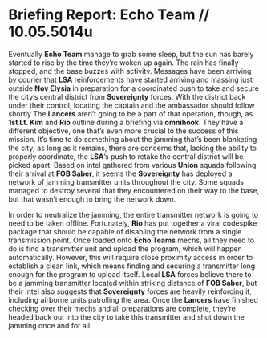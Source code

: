 # Briefing Report: Echo Team // 10.05.5014u
Eventually **Echo Team** manage to grab some sleep, but the sun has barely started to rise by the time they’re woken up again. The rain has finally stopped, and the base buzzes with activity. Messages have been arriving by courier that **LSA** reinforcements have started arriving and massing just outside **Nov Elysia** in preparation for a coordinated push to take and secure the city’s central district from **Sovereignty** forces. With the district back under their control, locating the captain and the ambassador should follow shortly The **Lancers** aren’t going to be a part of that operation, though, as **1st Lt. Kim** and **Rio** outline during a briefing via **omnihook**. They have a different objective, one that’s even more crucial to the success of this mission. It’s time to do something about the jamming that’s been blanketing the city; as long as it remains, there are concerns that, lacking the ability to properly coordinate, the **LSA**’s push to retake the central district will be picked apart. Based on intel gathered from various **Union** squads following their arrival at **FOB Saber**, it seems the **Sovereignty** has deployed a network of jamming transmitter units throughout the city. Some squads managed to destroy several that they encountered on their way to the base, but that wasn’t enough to bring the network down.

In order to neutralize the jamming, the entire transmitter network is going to need to be taken offline. Fortunately, **Rio** has put together a viral codespike package that should be capable of disabling the network from a single transmission point. Once loaded onto **Echo Teams** mechs, all they need to do is find a transmitter unit and upload the program, which will happen automatically. However, this will require close proximity access in order to establish a clean link, which means finding and securing a transmitter long enough for the program to upload itself. Local **LSA** forces believe there to be a jamming transmitter located within striking distance of **FOB Saber**, but their intel also suggests that **Sovereignty** forces are heavily reinforcing it, including airborne units patrolling the area. Once the **Lancers** have finished checking over their mechs and all preparations are complete, they’re headed back out into the city to take this transmitter and shut down the jamming once and for all.
